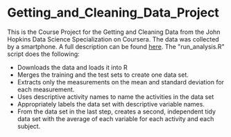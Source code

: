 # Getting_and_Cleaning_Data_Project
This is the Course Project for the Getting and Cleaning Data from the John Hopkins Data Science Specialization on Coursera.
The data was collected by a smartphone. A full description can be found [here]("http://archive.ics.uci.edu/ml/datasets/Human+Activity+Recognition+Using+Smartphones").
The "run_analysis.R" script does the following:
* Downloads the data and loads it into R
* Merges the training and the test sets to create one data set.
* Extracts only the measurements on the mean and standard deviation for each measurement. 
* Uses descriptive activity names to name the activities in the data set
* Appropriately labels the data set with descriptive variable names. 
* From the data set in the last step, creates a second, independent tidy data set with the average of each variable for each activity and each subject.
